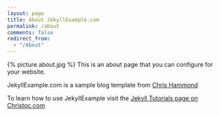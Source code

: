 ```yaml
---
layout: page
title: About JekyllExample.com
permalink: /about
comments: false
redirect_from: 
  - "/About"
---
```


{% picture about.jpg %}
This is an about page that you can configure for your website. 

JekyllExample.com is a sample blog template from [Chris Hammond](https://www.chrishammond.com/)

To learn how to use JekyllExample visit the [Jekyll Tutorials page on Christoc.com](https://christoc.com/Tutorials/Jekyll-Tutorials)
